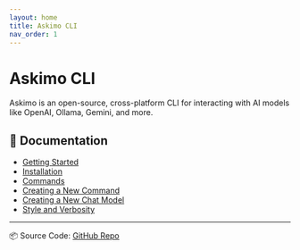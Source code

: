 ```yaml
---
layout: home
title: Askimo CLI
nav_order: 1
---
```


# Askimo CLI

Askimo is an open-source, cross-platform CLI for interacting with AI models like OpenAI, Ollama, Gemini, and more.

## 📖 Documentation
- [Getting Started](getting-started.md)
- [Installation](installation.md)
- [Commands](commands.md)
- [Creating a New Command](creating-new-command.md)
- [Creating a New Chat Model](creating-new-chat-model.md)
- [Style and Verbosity](style-and-verbosity.md)

---

📦 Source Code: [GitHub Repo](https://github.com/haiphucnguyen/askimo)
